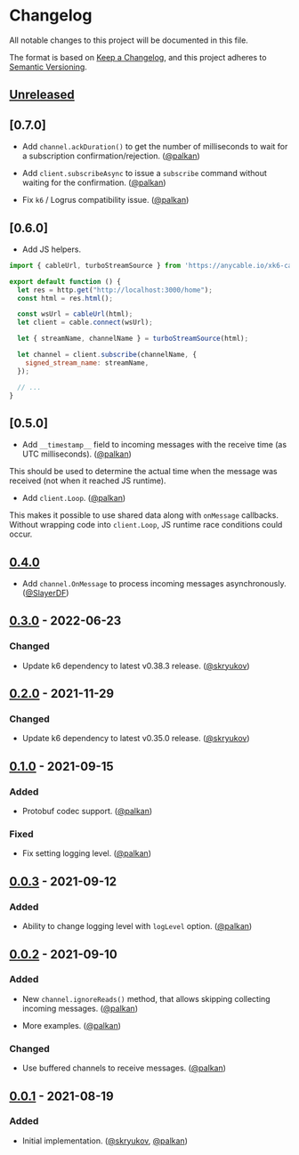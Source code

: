 # Changelog

All notable changes to this project will be documented in this file.

The format is based on [Keep a Changelog],
and this project adheres to [Semantic Versioning].

## [Unreleased]

## [0.7.0]

- Add `channel.ackDuration()` to get the number of milliseconds to wait for a subscription confirmation/rejection. ([@palkan][])

- Add `client.subscribeAsync` to issue a `subscribe` command without waiting for the confirmation. ([@palkan][])

- Fix `k6` / Logrus compatibility issue. ([@palkan][])

## [0.6.0]

- Add JS helpers.

```js
import { cableUrl, turboStreamSource } from 'https://anycable.io/xk6-cable/jslib/k6-rails/0.1.0/index.js'

export default function () {
  let res = http.get("http://localhost:3000/home");
  const html = res.html();

  const wsUrl = cableUrl(html);
  let client = cable.connect(wsUrl);

  let { streamName, channelName } = turboStreamSource(html);

  let channel = client.subscribe(channelName, {
    signed_stream_name: streamName,
  });

  // ...
}
```

## [0.5.0]

- Add `__timestamp__` field to incoming messages with the receive time (as UTC milliseconds). ([@palkan][])

This should be used to determine the actual time when the message was received (not when it reached JS runtime).

- Add `client.Loop`. ([@palkan][])

This makes it possible to use shared data along with `onMessage` callbacks.
Without wrapping code into `client.Loop`, JS runtime race conditions could occur.

## [0.4.0]

- Add `channel.OnMessage` to process incoming messages asynchronously. ([@SlayerDF][])

## [0.3.0] - 2022-06-23

### Changed

- Update k6 dependency to latest v0.38.3 release. ([@skryukov])

## [0.2.0] - 2021-11-29

### Changed

- Update k6 dependency to latest v0.35.0 release. ([@skryukov])

## [0.1.0] - 2021-09-15

### Added

- Protobuf codec support. ([@palkan])

### Fixed

- Fix setting logging level. ([@palkan])

## [0.0.3] - 2021-09-12

### Added

- Ability to change logging level with `logLevel` option. ([@palkan])

## [0.0.2] - 2021-09-10

### Added

- New `channel.ignoreReads()` method, that allows skipping collecting incoming messages. ([@palkan])

- More examples. ([@palkan])

### Changed

- Use buffered channels to receive messages. ([@palkan])

## [0.0.1] - 2021-08-19

### Added

- Initial implementation. ([@skryukov], [@palkan])

[@skryukov]: https://github.com/skryukov
[@palkan]: https://github.com/palkan
[@SlayerDF]: https://github.com/SlayerDF

[Unreleased]: https://github.com/anycable/xk6-cable/compare/v0.4.0...HEAD
[0.4.0]: https://github.com/anycable/xk6-cable/compare/v0.3.0...v0.4.0
[0.3.0]: https://github.com/anycable/xk6-cable/compare/v0.2.0...v0.3.0
[0.2.0]: https://github.com/anycable/xk6-cable/compare/v0.1.0...v0.2.0
[0.1.0]: https://github.com/anycable/xk6-cable/compare/v0.0.3...v0.1.0
[0.0.3]: https://github.com/anycable/xk6-cable/compare/v0.0.2...v0.0.3
[0.0.2]: https://github.com/anycable/xk6-cable/compare/v0.0.1...v0.0.2
[0.0.1]: https://github.com/anycable/xk6-cable/releases/tag/v0.0.1

[Keep a Changelog]: https://keepachangelog.com/en/1.0.0/
[Semantic Versioning]: https://semver.org/spec/v2.0.0.html
